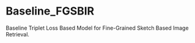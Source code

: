 # Baseline_FGSBIR
Baseline Triplet Loss Based Model for Fine-Grained Sketch Based Image Retrieval. 
